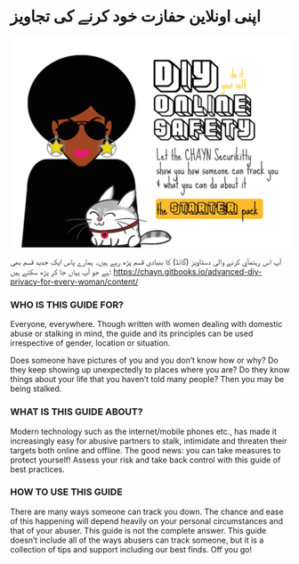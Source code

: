 # اپنی اونلاین حفازت خود کرنے کی تجاویز 

![](/assets/cryptocat.png)

آپ اس رہنمآي کرنے والی دستاویز (گائڈ) کا بنيادی قسم پڑھ رہے ہيں۔ ہمارے پاس ايک جديد قسم بھی ہے جو آپ يہاں جا کر پڑھ سکتے ہيں: https://chayn.gitbooks.io/advanced-diy-privacy-for-every-woman/content/




### WHO IS THIS GUIDE FOR?


Everyone, everywhere. Though written with women dealing with domestic abuse or stalking in mind, the guide and its principles can be used irrespective of gender, location or situation.


Does someone have pictures of you and you don’t know how or why? Do they keep showing up unexpectedly to places where you are? Do they know things about your life that you haven’t told many people? Then you may be being stalked.


### WHAT IS THIS GUIDE ABOUT?


Modern technology such as the internet/mobile phones etc., has made it increasingly easy for abusive partners to stalk, intimidate and threaten their targets both online and offline. 
The good news: you can take measures to protect yourself! Assess your risk and take back control with this guide of best practices.


### HOW TO USE THIS GUIDE
There are many ways someone can track you down. The chance and ease of this happening will depend heavily on your personal circumstances and that of your abuser. This guide is not the complete answer.
This guide doesn’t include all of the ways abusers can track someone, but it is a collection of tips and support including our best finds. Off you go!


